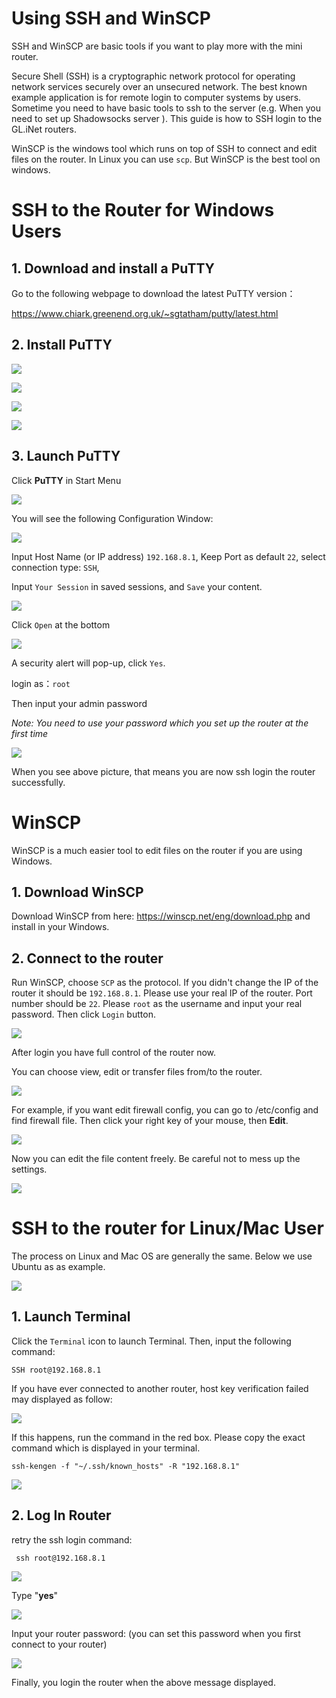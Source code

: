 
Using SSH and WinSCP
===

SSH and WinSCP are basic tools if you want to play more with the mini router.

Secure Shell (SSH) is a cryptographic network protocol for operating network services securely over an unsecured network. The best known example application is for remote login to computer systems by users. Sometime you need to have basic tools to ssh to the server (e.g. When you need to set up Shadowsocks server ). This guide is how to SSH login to the GL.iNet routers.

WinSCP is the windows tool which runs on top of SSH to connect and edit files on the router. In Linux you can use `scp`. But WinSCP is the best tool on windows.



# SSH to the Router for Windows Users

## 1. Download and install a PuTTY

Go to the following webpage to download the latest PuTTY version：  

https://www.chiark.greenend.org.uk/~sgtatham/putty/latest.html

## 2. Install PuTTY

![](src/ssh/PuTTY-Install-1.png) 



![](src/ssh/PuTTY-Install-2.png) 



![](src/ssh/PuTTY-Install-3.png) 



![](src/ssh/PuTTY-Install-4.png) 

## 3. Launch PuTTY 

Click **PuTTY** in Start Menu 

![](src/ssh/1522164842915.png) 



You will see the following Configuration Window: 

![](src/ssh/Setup-PuTTY-1.png) 

Input Host Name (or IP address) `192.168.8.1`, Keep Port as default `22`, select connection type: `SSH`,

Input `Your Session` in saved sessions, and `Save` your content.

![](src/ssh/Setup-PuTTY-2.png)  

Click `Open` at the bottom

![](src/ssh/Setup-PuTTY-3.png) 

A security alert will pop-up, click `Yes`.

login as：`root`

Then input your admin password 

*Note: You need to use your password which you set up the router at the first time*

![](src/ssh/SSH-in-2.png)  

When you see above picture, that means you are now ssh login the router successfully.  



# WinSCP

WinSCP is a much easier tool to edit files on the router if you are using Windows.

## 1. Download WinSCP

Download WinSCP from here: https://winscp.net/eng/download.php and install in your Windows.

## 2. Connect to the router

Run WinSCP, choose `SCP` as the protocol. If you didn't change the IP of the router it should be `192.168.8.1`. Please use your real IP of the router. Port number should be `22`. Please `root` as the username and input your real password. Then click `Login` button.

![](src/ssh/winscp1.jpg)

After login you have full control of the router now.

You can choose view, edit or transfer files from/to the router.



![](src/ssh/winscp2.jpg)

For example, if you want edit firewall config, you can go to /etc/config and find firewall file. Then click your right key of your mouse, then **Edit**.

![](src/ssh/winscp3.jpg)

Now you can edit the file content freely. Be careful not to mess up the settings.

![](src/ssh/winscp4.jpg)

# SSH to the router for Linux/Mac User

The process on Linux and Mac OS are generally the same. Below we use Ubuntu as as example.

![](src/ssh/Ubuntu-Login.png) 

## 1. Launch Terminal

Click the `Terminal` icon to launch Terminal. Then, input the following command: 

`SSH root@192.168.8.1` 

If you have ever connected to another router, host key verification failed may displayed as follow:

![](src/ssh/remove-ssh-keygen.png) 

If this happens, run the command in the red box. Please copy the exact command which is displayed in your terminal.

`ssh-kengen -f "~/.ssh/known_hosts" -R "192.168.8.1"`

![](src/ssh/Removed-Host-keygen.png)



## 2. Log In Router

retry the ssh login command: 

` ssh root@192.168.8.1` 

![](src/ssh/Ubuntu-sshin-router-1.png)  

Type "**yes**"

![](src/ssh/Ubuntu-sshin-router-2.png)  	

Input your router password: (you can set this password when you first connect to your router)

![](src/ssh/1522205896331.png) 

Finally, you login the router when the above message displayed. 